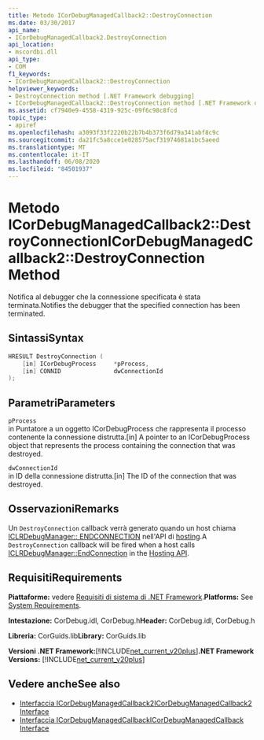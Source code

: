 ```yaml
---
title: Metodo ICorDebugManagedCallback2::DestroyConnection
ms.date: 03/30/2017
api_name:
- ICorDebugManagedCallback2.DestroyConnection
api_location:
- mscordbi.dll
api_type:
- COM
f1_keywords:
- ICorDebugManagedCallback2::DestroyConnection
helpviewer_keywords:
- DestroyConnection method [.NET Framework debugging]
- ICorDebugManagedCallback2::DestroyConnection method [.NET Framework debugging]
ms.assetid: cf7940e9-4558-4319-925c-09f6c98c8fcd
topic_type:
- apiref
ms.openlocfilehash: a3093f33f2220b22b7b4b373f6d79a341abf8c9c
ms.sourcegitcommit: da21fc5a8cce1e028575acf31974681a1bc5aeed
ms.translationtype: MT
ms.contentlocale: it-IT
ms.lasthandoff: 06/08/2020
ms.locfileid: "84501937"
---
```

# <a name="icordebugmanagedcallback2destroyconnection-method"></a><span data-ttu-id="1d68e-102">Metodo ICorDebugManagedCallback2::DestroyConnection</span><span class="sxs-lookup"><span data-stu-id="1d68e-102">ICorDebugManagedCallback2::DestroyConnection Method</span></span>
<span data-ttu-id="1d68e-103">Notifica al debugger che la connessione specificata è stata terminata.</span><span class="sxs-lookup"><span data-stu-id="1d68e-103">Notifies the debugger that the specified connection has been terminated.</span></span>  
  
## <a name="syntax"></a><span data-ttu-id="1d68e-104">Sintassi</span><span class="sxs-lookup"><span data-stu-id="1d68e-104">Syntax</span></span>  
  
```cpp  
HRESULT DestroyConnection (  
    [in] ICorDebugProcess     *pProcess,  
    [in] CONNID               dwConnectionId  
);  
```  
  
## <a name="parameters"></a><span data-ttu-id="1d68e-105">Parametri</span><span class="sxs-lookup"><span data-stu-id="1d68e-105">Parameters</span></span>  
 `pProcess`  
 <span data-ttu-id="1d68e-106">in Puntatore a un oggetto ICorDebugProcess che rappresenta il processo contenente la connessione distrutta.</span><span class="sxs-lookup"><span data-stu-id="1d68e-106">[in] A pointer to an ICorDebugProcess object that represents the process containing the connection that was destroyed.</span></span>  
  
 `dwConnectionId`  
 <span data-ttu-id="1d68e-107">in ID della connessione distrutta.</span><span class="sxs-lookup"><span data-stu-id="1d68e-107">[in] The ID of the connection that was destroyed.</span></span>  
  
## <a name="remarks"></a><span data-ttu-id="1d68e-108">Osservazioni</span><span class="sxs-lookup"><span data-stu-id="1d68e-108">Remarks</span></span>  
 <span data-ttu-id="1d68e-109">Un `DestroyConnection` callback verrà generato quando un host chiama [ICLRDebugManager:: ENDCONNECTION](../hosting/iclrdebugmanager-endconnection-method.md) nell'API di [hosting](../hosting/index.md).</span><span class="sxs-lookup"><span data-stu-id="1d68e-109">A `DestroyConnection` callback will be fired when a host calls [ICLRDebugManager::EndConnection](../hosting/iclrdebugmanager-endconnection-method.md) in the [Hosting API](../hosting/index.md).</span></span>  
  
## <a name="requirements"></a><span data-ttu-id="1d68e-110">Requisiti</span><span class="sxs-lookup"><span data-stu-id="1d68e-110">Requirements</span></span>  
 <span data-ttu-id="1d68e-111">**Piattaforme:** vedere [Requisiti di sistema di .NET Framework](../../get-started/system-requirements.md).</span><span class="sxs-lookup"><span data-stu-id="1d68e-111">**Platforms:** See [System Requirements](../../get-started/system-requirements.md).</span></span>  
  
 <span data-ttu-id="1d68e-112">**Intestazione:** CorDebug.idl, CorDebug.h</span><span class="sxs-lookup"><span data-stu-id="1d68e-112">**Header:** CorDebug.idl, CorDebug.h</span></span>  
  
 <span data-ttu-id="1d68e-113">**Libreria:** CorGuids.lib</span><span class="sxs-lookup"><span data-stu-id="1d68e-113">**Library:** CorGuids.lib</span></span>  
  
 <span data-ttu-id="1d68e-114">**Versioni .NET Framework:**[!INCLUDE[net_current_v20plus](../../../../includes/net-current-v20plus-md.md)]</span><span class="sxs-lookup"><span data-stu-id="1d68e-114">**.NET Framework Versions:** [!INCLUDE[net_current_v20plus](../../../../includes/net-current-v20plus-md.md)]</span></span>  
  
## <a name="see-also"></a><span data-ttu-id="1d68e-115">Vedere anche</span><span class="sxs-lookup"><span data-stu-id="1d68e-115">See also</span></span>

- [<span data-ttu-id="1d68e-116">Interfaccia ICorDebugManagedCallback2</span><span class="sxs-lookup"><span data-stu-id="1d68e-116">ICorDebugManagedCallback2 Interface</span></span>](icordebugmanagedcallback2-interface.md)
- [<span data-ttu-id="1d68e-117">Interfaccia ICorDebugManagedCallback</span><span class="sxs-lookup"><span data-stu-id="1d68e-117">ICorDebugManagedCallback Interface</span></span>](icordebugmanagedcallback-interface.md)
